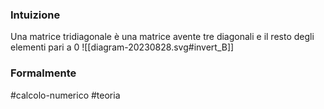 ### Intuizione
Una matrice tridiagonale è una matrice avente tre diagonali e il resto degli elementi pari a $0$ 
![[diagram-20230828.svg#invert_B]]


### Formalmente


#calcolo-numerico #teoria 